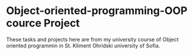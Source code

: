 # Object-oriented-programming-OOP cource Project

These tasks and projects here are from my university course of Object oriented programmin in St. Kliment Ohridski university of Sofia.
